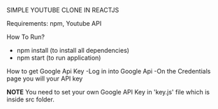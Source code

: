 SIMPLE YOUTUBE CLONE IN REACTJS

Requirements: npm, Youtube API

How To Run?
- npm install (to install all dependencies)
- npm start (to run application)

How to get Google Api Key
-Log in into Google Api 
-On the Credentials page you will your API key

**NOTE**
You need to set your own Google API Key in 'key.js' file which is inside src folder.



